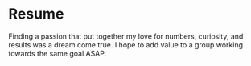 # Resume
Finding a passion that put together my love for numbers, curiosity, and results was a dream come true. I hope to add value to a group working towards the same goal ASAP.
